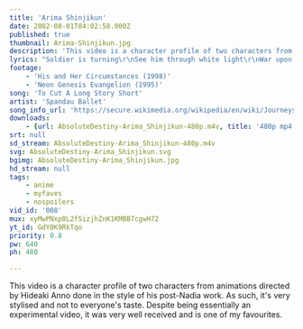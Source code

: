 ```yaml
---
title: 'Arima Shinjikun'
date: 2002-08-01T04:02:58.000Z
published: true
thumbnail: Arima-Shinjikun.jpg
description: 'This video is a character profile of two characters from animations directed by Hideaki Anno done in the style of his post-Nadia work. As such, it''s very stylised and not to everyone''s taste. Despite being essentially an experimental video, it was very well received and is one of my favourites.'
lyrics: "Soldier is turning\r\nSee him through white light\r\nWar upon war\r\nHeat upon heat\r\nTo cut a long story short\r\nI lost my mind\r\n\r\nSitting on a park bench\r\nYears away from fighting\r\nTo cut a long story short\r\nI lost my mind\r\n\r\nStanding in the dark\r\nOh I was waiting for man to come\r\nI am beautiful and clean\r\nAnd so very very young\r\nTo be standing in the street\r\nTo be taken by someone\r\n\r\nQuestions questions\r\nGive me no answers\r\nThat’s all they ever give me\r\nQuestions questions\r\nOh look at the strange boy\r\nHe finds it hard existing\r\nTo cut a long story short\r\nI lost my mind"
footage:
    - 'His and Her Circumstances (1998)'
    - 'Neon Genesis Evangelion (1995)'
song: 'To Cut A Long Story Short'
artist: 'Spandau Ballet'
song_info_url: 'https://secure.wikimedia.org/wikipedia/en/wiki/Journeys_to_Glory'
downloads:
    - {url: AbsoluteDestiny-Arima_Shinjikun-480p.m4v, title: '480p mp4', width: 640, height: 480, mimetype: video/mp4}
srt: null
sd_stream: AbsoluteDestiny-Arima_Shinjikun-480p.m4v
svg: AbsoluteDestiny-Arima_Shinjikun.svg
bgimg: AbsoluteDestiny-Arima_Shinjikun.jpg
hd_stream: null
tags:
    - anime
    - myfaves
    - nospoilers
vid_id: '008'
mux: xyMwPNxp8L2fSizjhZnK1KMBB7cgwH72
yt_id: GdY8K9RkTqo
priority: 0.8
pw: 640
ph: 480

---
```

This video is a character profile of two characters from animations directed by Hideaki Anno done in the style of his post-Nadia work. As such, it's very stylised and not to everyone's taste. Despite being essentially an experimental video, it was very well received and is one of my favourites.